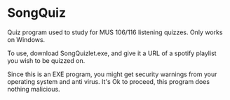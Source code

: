 # SongQuiz
Quiz program used to study for MUS 106/116 listening quizzes.  Only works on Windows.

To use, download SongQuizlet.exe, and give it a URL of a spotify playlist you wish to be quizzed on.


Since this is an EXE program, you might get security warnings from your operating system and anti virus.  It's Ok to proceed, this program does nothing malicious.
